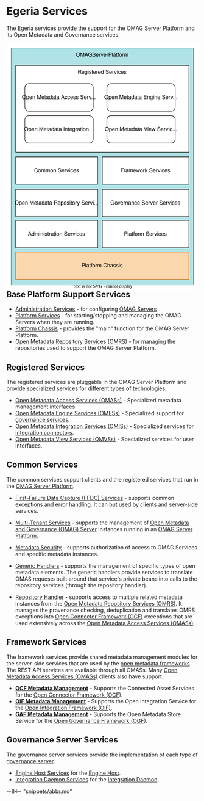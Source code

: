 <!-- SPDX-License-Identifier: CC-BY-4.0 -->
<!-- Copyright Contributors to the ODPi Egeria project 2020. -->

# Egeria Services

The Egeria services provide the support for the OMAG Server Platform and its Open Metadata and Governance services.

<img src="platform-chassis-structure.svg" style="float:left">


## Base Platform Support Services

* [Administration Services](/services/admin-services/overview) - for configuring [OMAG Servers](/concepts/omag-server)
* [Platform Services](/services/platform-services/overview) - for starting/stopping and managing the OMAG Servers when they are running.
* [Platform Chassis](/services/platform-chassis) - provides the "main" function for the OMAG Server Platform.
* [Open Metadata Repository Services (OMRS)](/services/omrs) - for managing the repositories used to support the OMAG Server Platform.

## Registered Services

The registered services are pluggable in the OMAG Server Platform and provide specialized services for different types of technologies.

* [Open Metadata Access Services (OMASs)](/services/omas) - Specialized metadata management interfaces.
* [Open Metadata Engine Services (OMESs)](/services/omes) - Specialized support for [governance services](/concepts/governance-service).
* [Open Metadata Integration Services (OMISs)](/services/omis) - Specialized services for [integration connectors](/concepts/integration-connector).
* [Open Metadata View Services (OMVSs)](/services/omvs) - Specialized services for user interfaces.


## Common Services

The common services support clients and the registered services that run in the [OMAG Server Platform](/concepts/omag-server-platform).

* [First-Failure Data Capture (FFDC) Services](/services/ffdc-services) - supports common exceptions and error handling.  It can but used by clients and server-side services.

* [Multi-Tenant Services](/services/multi-tenant) - supports the management of [Open Metadata and Governance (OMAG) Server](/concepts/omag-server) instances running in an [OMAG Server Platform](/concepts/omag-server-platform).

* [Metadata Security](/services/metadata-security-services) - supports authorization of access to OMAG Services and specific metadata instances.

* [Generic Handlers](/services/generic-handlers) - supports the management of specific types of open metadata elements.  The generic handlers provide services to translate OMAS requests built around that service's private beans into calls to the repository services (through the repository handler).

* [Repository Handler](/services/repository-handler) - supports access to multiple related metadata instances from the
[Open Metadata Repository Services (OMRS)](/services/omrs/overview). It manages the provenance checking, deduplication and translates OMRS exceptions into [Open Connector Framework (OCF)](/frameworks/ocf/overview) exceptions that are
used extensively across the [Open Metadata Access Services (OMASs)](/services/omas).

## Framework Services

The framework services provide shared metadata management modules for the server-side services that are used by the [open metadata frameworks](/frameworks).  The REST API services are available through all OMASs.  Many [Open Metadata Access Services (OMASs)](/services/omas) clients also have support.

* **[OCF Metadata Management](/services/ocf-metadata-management)** - Supports the Connected Asset Services for the [Open Connector Framework (OCF)](/frameworks/ocf/overview).
* **[OIF Metadata Management](/services/oif-metadata-management)** - Supports the Open Integration Service for the [Open Integration Framework (OIF)](/frameworks/oif/overview).
* **[GAF Metadata Management](/services/gaf-metadata-management)** - Supports the Open Metadata Store Service for the [Open Governance Framework (OGF)](/frameworks/ogf/overview).

## Governance Server Services

The governance server services provide the implementation of each type of [governance server](/concepts/governance-server).

* [Engine Host Services](/services/engine-host-services) for the [Engine Host](/concepts/engine-host).
* [Integration Daemon Services](/services/integration-daemon-services) for the [Integration Daemon](/concepts/integration-daemon).

--8<-- "snippets/abbr.md"

